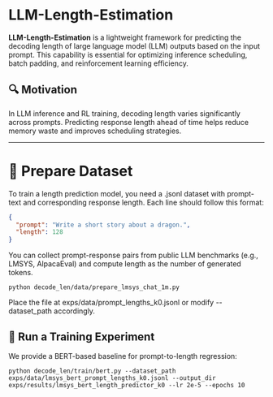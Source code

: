 # LLM-Length-Estimation

**LLM-Length-Estimation** is a lightweight framework for predicting the decoding length of large language model (LLM) outputs based on the input prompt. This capability is essential for optimizing inference scheduling, batch padding, and reinforcement learning efficiency.

## 🔍 Motivation

In LLM inference and RL training, decoding length varies significantly across prompts. Predicting response length ahead of time helps reduce memory waste and improves scheduling strategies.

---

# 📄 Prepare Dataset
To train a length prediction model, you need a .jsonl dataset with prompt-text and corresponding response length. Each line should follow this format:
```json
{
  "prompt": "Write a short story about a dragon.",
  "length": 128
}
```
You can collect prompt-response pairs from public LLM benchmarks (e.g., LMSYS, AlpacaEval) and compute length as the number of generated tokens.
```shell
python decode_len/data/prepare_lmsys_chat_1m.py
```

Place the file at exps/data/prompt_lengths_k0.jsonl or modify --dataset_path accordingly.

## 🚀 Run a Training Experiment
We provide a BERT-based baseline for prompt-to-length regression:
```shell
python decode_len/train/bert.py --dataset_path exps/data/lmsys_bert_prompt_lengths_k0.jsonl --output_dir exps/results/lmsys_bert_length_predictor_k0 --lr 2e-5 --epochs 10
```